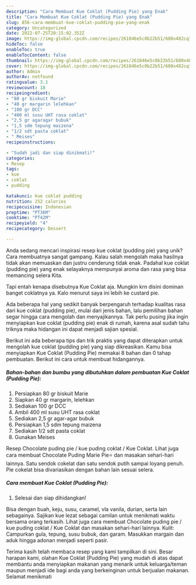 ```yaml
---
description: "Cara Membuat Kue Coklat (Pudding Pie) yang Enak"
title: "Cara Membuat Kue Coklat (Pudding Pie) yang Enak"
slug: 856-cara-membuat-kue-coklat-pudding-pie-yang-enak
category: Uncategorized
date: 2022-07-25T20:15:02.352Z
image: https://img-global.cpcdn.com/recipes/261846e5c0b22b51/680x482cq70/kue-coklat-pudding-pie-foto-resep-utama.jpg
hideToc: false
enableToc: true
enableTocContent: false
thumbnail: https://img-global.cpcdn.com/recipes/261846e5c0b22b51/680x482cq70/kue-coklat-pudding-pie-foto-resep-utama.jpg
cover: https://img-global.cpcdn.com/recipes/261846e5c0b22b51/680x482cq70/kue-coklat-pudding-pie-foto-resep-utama.jpg
author: Admin
authorAv: notfound
ratingvalue: 3.1
reviewcount: 18
recipeingredient:
- "80 gr biskuit Marie"
- "40 gr margarin lelehkan"
- "100 gr DCC"
- "400 ml susu UHT rasa coklat"
- "2,5 gr agaragar bubuk"
- "1,5 sdm tepung maizena"
- "1/2 sdt pasta coklat"
- " Meises"
recipeinstructions:

- "Sudah jadi dan siap dinikmati!"
categories:
- Resep
tags:
- kue
- coklat
- pudding

katakunci: kue coklat pudding 
nutrition: 252 calories
recipecuisine: Indonesian
preptime: "PT36M"
cooktime: "PT42M"
recipeyield: "4"
recipecategory: Dessert

---
```





Anda sedang mencari inspirasi resep kue coklat (pudding pie) yang unik? Cara membuatnya sangat gampang. Kalau salah mengolah maka hasilnya tidak akan memuaskan dan justru cenderung tidak enak. Padahal kue coklat (pudding pie) yang enak selayaknya mempunyai aroma dan rasa yang bisa memancing selera Kita.





Tapi entah kenapa disebutnya Kue Coklat aja. Mungkin krn disini dominan banget coklatnya ya. Kalo menurut saya ini lebih ke custard pie.

Ada beberapa hal yang sedikit banyak berpengaruh terhadap kualitas rasa dari kue coklat (pudding pie), mulai dari jenis bahan, lalu pemilihan bahan segar hingga cara mengolah dan menyajikannya. Tak perlu pusing jika ingin menyiapkan kue coklat (pudding pie) enak di rumah, karena asal sudah tahu triknya maka hidangan ini dapat menjadi sajian spesial.






Berikut ini ada beberapa tips dan trik praktis yang dapat diterapkan untuk mengolah kue coklat (pudding pie) yang siap dikreasikan. Kamu bisa menyiapkan Kue Coklat (Pudding Pie) memakai 8 bahan dan 0 tahap pembuatan. Berikut ini cara untuk membuat hidangannya.

<!--inarticleads1-->

##### Bahan-bahan dan bumbu yang dibutuhkan dalam pembuatan Kue Coklat (Pudding Pie):

1. Persiapkan 80 gr biskuit Marie
1. Siapkan 40 gr margarin, lelehkan
1. Sediakan 100 gr DCC
1. Ambil 400 ml susu UHT rasa coklat
1. Sediakan 2,5 gr agar-agar bubuk
1. Persiapkan 1,5 sdm tepung maizena
1. Sediakan 1/2 sdt pasta coklat
1. Gunakan  Meises


Resep Chocolate puding pie / kue puding coklat / Kue Coklat. Lihat juga cara membuat Chocolate Puding Marie Pie⭐ dan masakan sehari-hari lainnya. Satu sendok cokelat dan satu sendok putih sampai loyang penuh. Pie cokelat bisa divariasikan dengan bahan lain sesuai selera. 

<!--inarticleads2-->

##### Cara membuat Kue Coklat (Pudding Pie):


1. Selesai dan siap dihidangkan!

Bisa dengan buah, keju, susu, caramel, vla vanila, durian, serta lain sebagainya. Sajikan kue lezat sebagai camilan untuk menikmati waktu bersama orang terkasih. Lihat juga cara membuat Chocolate puding pie / kue puding coklat / Kue Coklat dan masakan sehari-hari lainnya. Kulit: Campurkan gula, tepung, susu bubuk, dan garam. Masukkan margain dan aduk hingga adonan menjadi seperti pasir. 

Terima kasih telah membaca resep yang kami tampilkan di sini. Besar harapan kami, olahan Kue Coklat (Pudding Pie) yang mudah di atas dapat membantu anda menyiapkan makanan yang menarik untuk keluarga/teman maupun menjadi ide bagi anda yang berkeinginan untuk berjualan makanan. Selamat menikmati
